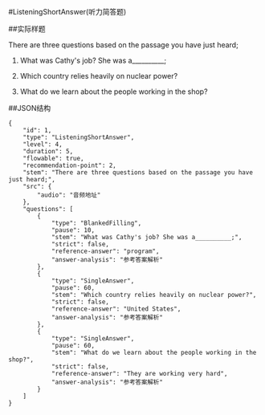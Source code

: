 #ListeningShortAnswer(听力简答题)

##实际样题

There are three questions based on the passage you have just heard;

1. What was Cathy's job? She was a__________;

2. Which country relies heavily on nuclear power?

3. What do we learn about the people working in the shop?

##JSON结构

	{
		"id": 1,						
		"type": "ListeningShortAnswer",			
		"level": 4,						
		"duration": 5,					
		"flowable": true,				
		"recommendation-point": 2,		
		"stem": "There are three questions based on the passage you have just heard;",
		"src": { 		
			"audio": "音频地址"
		},
		"questions": [	
			{
				"type": "BlankedFilling",
				"pause": 10,			
				"stem": "What was Cathy's job? She was a__________;",		
				"strict": false,
				"reference-answer": "program",		
				"answer-analysis": "参考答案解析"
			},
			{
				"type": "SingleAnswer",
				"pause": 60,			
				"stem": "Which country relies heavily on nuclear power?",		
				"strict": false,
				"reference-answer": "United States",		
				"answer-analysis": "参考答案解析"
			},
			{
				"type": "SingleAnswer",
				"pause": 60,			
				"stem": "What do we learn about the people working in the shop?",		
				"strict": false,
				"reference-answer": "They are working very hard",		
				"answer-analysis": "参考答案解析"
			}
		]
	}
